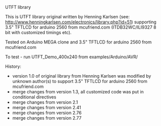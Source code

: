 UTFT library

This is UTFT library original written by Henning Karlsen (see: http://www.henningkarlsen.com/electronics/library.php?id=51) supporting 3.5" TFTLCD for arduino 2560 from mcufriend.com (ITDB32WC/ILI9327 8 bit with customized timings etc).

Tested on Arduino MEGA clone and 3.5" TFTLCD for arduino 2560 from mcufriend.com

To test - run UTFT_Demo_400x240 from examples/Arduino/AVR/

History:
* version 1.0 of original library from Henning Karlsen was modified by unknown author(s) to support 3.5" TFTLCD for arduino 2560 from mcufriend.com
* merge changes from version 1.3, all customized code was put in conditional directives
* merge changes from version 2.1
* merge changes from version 2.41
* merge changes from version 2.76
* merge changes from version 2.77